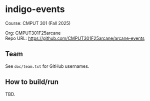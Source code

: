 # indigo-events

Course: CMPUT 301 (Fall 2025)

Org: CMPUT301F25arcane  
Repo URL: https://github.com/CMPUT301F25arcane/arcane-events

## Team
See `doc/team.txt` for GitHub usernames.

## How to build/run
TBD.
